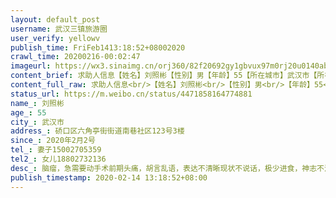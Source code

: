 ```yaml
---
layout: default_post
username: 武汉三镇旅游圈
user_verify: yellowv
publish_time: FriFeb1413:18:52+08002020
crawl_time: 20200216-00:02:47
imageurl: https://wx3.sinaimg.cn/orj360/82f20692gy1gbvux97m0rj20u0140abq.jpg,https://wx3.sinaimg.cn/orj360/82f20692gy1gbvux9a0b9j20u0140q6y.jpg,https://wx3.sinaimg.cn/orj360/82f20692gy1gbvux98ca3j20u0140425.jpg,https://wx3.sinaimg.cn/orj360/82f20692gy1gbvux9c7dmj20u0140tco.jpg
content_brief: 求助人信息【姓名】刘照彬【性别】男【年龄】55【所在城市】武汉市【所在小区、社区】硚口区 六角亭街街道 南巷社区123号 3楼【患病时间】2020年2月2号【联系方式】妻子：15002705359【其他紧急联系人】女儿:18802732136【病情描述】脑瘤，急需要动手术前期：头痛，胡言乱语，表达不清晰现 ...全文
content_full_raw: 求助人信息<br/>【姓名】刘照彬<br/>【性别】男<br/>【年龄】55<br/>【所在城市】武汉市<br/>【所在小区、社区】硚口区六角亭街街道南巷社区123号3楼<br/>【患病时间】2020年2月2号<br/>【联系方式】妻子：15002705359<br/>【其他紧急联系人】女儿:18802732136<br/>【病情描述】脑瘤，急需要动手术<br/>前期：头痛，胡言乱语，表达不清晰<br/>现状：不说话，极少进食，神志不清，浑身没劲，握不住筷子，大小便不能自己解决
status_url: https://m.weibo.cn/status/4471858164774881
name_: 刘照彬
age_: 55
city_: 武汉市
address_: 硚口区六角亭街街道南巷社区123号3楼
since_: 2020年2月2号
tel_: 妻子15002705359
tel2_: 女儿18802732136
desc_: 脑瘤，急需要动手术前期头痛，胡言乱语，表达不清晰现状不说话，极少进食，神志不清，浑身没劲，握不住筷子，大小便不能自己解决
publish_timestamp: 2020-02-14 13:18:52+08:00
---
```

